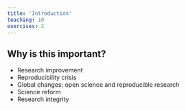```yaml
---
title: 'Introduction'
teaching: 10
exercises: 2
---
```


## Why is this important?
- Research improvement
- Reproducibility crisis
- Global changes: open science and reproducible research
- Science reform
- Research integrity
